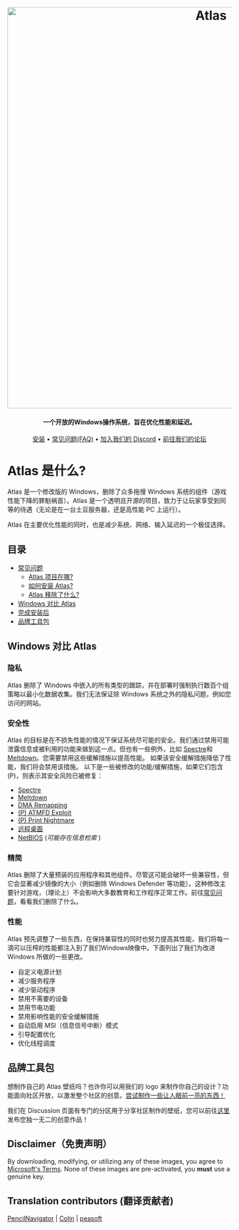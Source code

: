 <h1 align="center">
  <br>
  <a href="http://atlasos.net"><img src="https://i.imgur.com/xV08gIt.png" alt="Atlas" width="900"></a>
</h1>
<h4 align="center">一个开放的Windows操作系统，旨在优化性能和延迟。</h4>

<p align="center">
  <a href="https://github.com/Atlas-OS/Atlas/wiki/2.-Installing">安装</a>
  •
  <a href="https://github.com/Atlas-OS/Atlas/wiki/1.-FAQ#contents">常见问题(FAQ)</a>
  •
  <a href="https://discord.com/servers/atlas-795710270000332800">加入我们的 Discord</a>
  •
  <a href="https://forum.atlasos.net/">前往我们的论坛</a>
</p>


# Atlas 是什么?

Atlas 是一个修改版的 Windows，删除了众多拖慢 Windows 系统的组件（游戏性能下降的罪魁祸首）。Atlas 是一个透明且开源的项目，致力于让玩家享受到同等的待遇（无论是在一台土豆服务器，还是高性能 PC 上运行）。

Atlas 在主要优化性能的同时，也是减少系统、网络、输入延迟的一个极佳选择。

## 目录

- [常见问题](https://github.com/Atlas-OS/Atlas/wiki/1.-FAQ)
  - [Atlas 项目在哪?](https://github.com/Atlas-OS/Atlas/wiki/1.-FAQ#11-what-is-the-atlas-project)
  - [如何安装 Atlas?](https://github.com/Atlas-OS/Atlas/wiki/1.-FAQ#12-how-do-i-install-atlas-os)
  - [Atlas 移除了什么?](https://github.com/Atlas-OS/Atlas/wiki/1.-FAQ#13-whats-removed-in-atlas-os)
- <a href="Windows 对比 Atlas">Windows 对比 Atlas</a>
- [完成安装后](https://github.com/Atlas-OS/Atlas/wiki/3.-Post-Install)
- [品牌工具包](https://github.com/Atlas-OS/Atlas/blob/main/img/brand-kit.zip)

## Windows 对比 Atlas

### **隐私**

Atlas 删除了 Windows 中嵌入的所有类型的跟踪，并在部署时强制执行数百个组策略以最小化数据收集。我们无法保证除 Windows 系统之外的隐私问题，例如您访问的网站。

### **安全性**

Atlas 的目标是在不损失性能的情况下保证系统尽可能的安全。我们通过禁用可能泄露信息或被利用的功能来做到这一点。但也有一些例外，比如 [Spectre](https://spectreattack.com/spectre.pdf)和[Meltdown](https://meltdownattack.com/meltdown.pdf)。您需要禁用这些缓解措施以提高性能。
如果该安全缓解措施降低了性能，我们将会禁用该措施。
以下是一些被修改的功能/缓解措施，如果它们包含(P)，则表示其安全风险已被修复：

- [Spectre](https://spectreattack.com/spectre.pdf)
- [Meltdown](https://meltdownattack.com/meltdown.pdf)
- [DMA Remapping](https://docs.microsoft.com/en-us/windows/security/information-protection/kernel-dma-protection-for-thunderbolt)
- [(P) ATMFD Exploit](https://msrc.microsoft.com/update-guide/en-US/vulnerability/CVE-2020-1020)
- [(P) Print Nightmare](https://us-cert.cisa.gov/ncas/current-activity/2021/06/30/printnightmare-critical-windows-print-spooler-vulnerability)
- [远程桌面](https://cve.mitre.org/cgi-bin/cvekey.cgi?keyword=Windows+Remote+Desktop)
- [NetBIOS](https://en.wikipedia.org/wiki/NetBIOS) (_可能存在信息检索_ )

### **精简**

Atlas 删除了大量预装的应用程序和其他组件。尽管这可能会破坏一些兼容性，但它会显著减少镜像的大小（例如删除 Windows Defender 等功能）。这种修改主要针对游戏，（理论上）不会影响大多数教育和工作程序正常工作。前往[常见问题](https://github.com/Atlas-OS/Atlas/wiki/1.-FAQ#13-whats-removed-in-atlas-os)，看看我们删除了什么。

### **性能**

Atlas 预先调整了一些东西，在保持兼容性的同时也努力提高其性能，我们将每一滴可以压榨的性能都注入到了我们Windows映像中。下面列出了我们为改进 Windows 所做的一些更改。

- 自定义电源计划
- 减少服务程序
- 减少驱动程序
- 禁用不需要的设备
- 禁用节电功能
- 禁用影响性能的安全缓解措施
- 自动启用 MSI（信息信号中断）模式
- 引导配置优化
- 优化线程调度

## 品牌工具包

想制作自己的 Atlas 壁纸吗？也许你可以用我们的 logo 来制作你自己的设计？功能面向社区开放，以激发整个社区的创意。[尝试制作一些让人眼前一亮的东西！](https://github.com/Atlas-OS/Atlas/blob/main/img/brand-kit.zip)

我们在 Discussion 页面有专门的分区用于分享社区制作的壁纸，您可以前往[这里](https://github.com/Atlas-OS/Atlas/discussions/categories/community-artwork)发布您独一无二的创意作品！

## Disclaimer（免责声明）

By downloading, modifying, or utilizing any of these images, you agree to [Microsoft's Terms](https://www.microsoft.com/en-us/Useterms/Retail/Windows/10/UseTerms_Retail_Windows_10_English.htm). None of these images are pre-activated, you **must** use a genuine key.

## Translation contributors (翻译贡献者)

[PencilNavigator](https://github.com/PencilNavigator) | [Colin](https://github.com/0bo) | [peasoft](https://github.com/peasoft)
